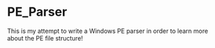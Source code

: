 # PE_Parser

This is my attempt to write a Windows PE parser in order to learn more about the PE file structure!
